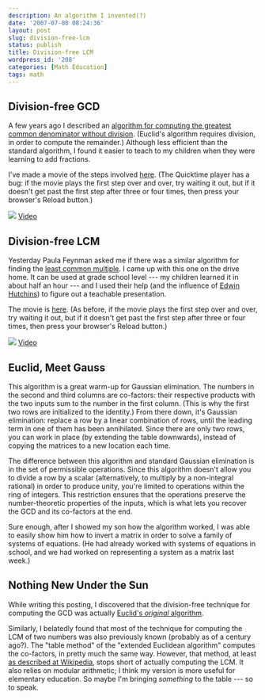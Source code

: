 ```yaml
---
description: An algorithm I invented(?)
date: '2007-07-08 08:24:36'
layout: post
slug: division-free-lcm
status: publish
title: Division-free LCM
wordpress_id: '208'
categories: [Math Education]
tags: math
---
```


## Division-free GCD

A few years ago I described an [algorithm for computing the greatest common denominator without division](/archives/2005/12/adding-fractions).  (Euclid's algorithm requires division, in order to compute the remainder.)  Although less efficient than the standard algorithm, I found it easier to teach to my children when they were learning to add fractions.

I've made a movie of the steps involved [here](/movies/gcd.mov).  (The Quicktime player has a bug: if the movie plays the first step over and over, try waiting it out, but if it doesn't get past the first step after three or four times, then press your browser's Reload button.)

![](/images/2007/gcd.png)
[Video](/movies/gcd.mov)

## Division-free LCM

Yesterday Paula Feynman asked me if there was a similar algorithm for finding the [least common multiple](http://en.wikipedia.org/wiki/Least_common_multiple).  I came up with this one on the drive home.  It can be used at grade school level --- my children learned it in about half an hour --- and I used their help (and the influence of [Edwin Hutchins](http://www.amazon.com/Cognition-Bradford-Books-Edwin-Hutchins/dp/0262581469)) to figure out a teachable presentation.

The movie is [here](/movies/lcm.mov).   (As before, if the movie plays the first step over and over, try waiting it out, but if it doesn't get past the first step after three or four times, then press your browser's Reload button.)

![](/images/2007/lcm.png)
[Video](/movies/lcm.mov)

## Euclid, Meet Gauss

This algorithm is a great warm-up for Gaussian elimination.  The numbers in the second and third columns are co-factors: their respective products with the two inputs sum to the number in the first column.  (This is why the first two rows are initialized to the identity.)  From there down, it's Gaussian elimination: replace a row by a linear combination of rows, until the leading term in one of them has been annihilated.  Since there are only two rows, you can work in place (by extending the table downwards), instead of copying the matrices to a new location each time.

The difference between this algorithm and standard Gaussian elimination is in the set of permissible operations.  Since this algorithm doesn't allow you to divide a row by a scalar (alternatively, to multiply by a non-integral rational) in order to produce unity, you're limited to operations within the ring of integers.  This restriction ensures that the operations preserve the number-theoretic properties of the inputs, which is what lets you recover the GCD and its co-factors at the end.

Sure enough, after I showed my son how the algorithm worked, I was able to easily show him how to invert a matrix in order to solve a family of systems of equations.  (He had already worked with systems of equations in school, and we had worked on representing a system as a matrix last week.)

## Nothing New Under the Sun

While writing this posting, I discovered that the division-free technique for computing the GCD was actually [Euclid's *original* algorithm](http://en.wikipedia.org/wiki/Euclidean_algorithm#Original_algorithm).

Similarly, I belatedly found that most of the technique for computing the LCM of two numbers was also previously known (probably as of a century ago?). The "table method" of the "extended Euclidean algorithm" computes the co-factors, in pretty much the same way.  However, that method, at least [as described at Wikipedia](http://en.wikipedia.org/wiki/Extended_Euclidean_algorithm#The_table_method), stops short of actually computing the LCM.  It also relies on modular arithmetic; I think my version is more useful for elementary education.  So maybe I'm bringing *something* to the table --- so to speak.
